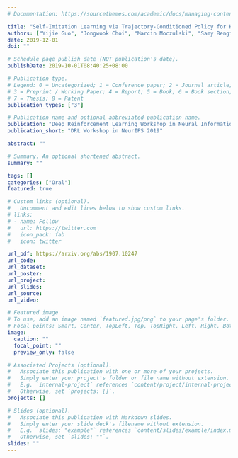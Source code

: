 ```yaml
---
# Documentation: https://sourcethemes.com/academic/docs/managing-content/

title: "Self-Imitation Learning via Trajectory-Conditioned Policy for Hard-Exploration Tasks"
authors: ["Yijie Guo", "Jongwook Choi", "Marcin Moczulski", "Samy Bengio", "Mohammad Norouzi", "Honglak Lee"]
date: 2019-12-01
doi: ""

# Schedule page publish date (NOT publication's date).
publishDate: 2019-10-01T08:40:25+08:00

# Publication type.
# Legend: 0 = Uncategorized; 1 = Conference paper; 2 = Journal article;
# 3 = Preprint / Working Paper; 4 = Report; 5 = Book; 6 = Book section;
# 7 = Thesis; 8 = Patent
publication_types: ["3"]

# Publication name and optional abbreviated publication name.
publication: "Deep Reinforcement Learning Workshop in Neural Information Processing Systems Conference"
publication_short: "DRL Workshop in NeurIPS 2019"

abstract: ""

# Summary. An optional shortened abstract.
summary: ""

tags: []
categories: ["Oral"]
featured: true

# Custom links (optional).
#   Uncomment and edit lines below to show custom links.
# links:
# - name: Follow
#   url: https://twitter.com
#   icon_pack: fab
#   icon: twitter

url_pdf: https://arxiv.org/abs/1907.10247
url_code:
url_dataset:
url_poster:
url_project:
url_slides:
url_source:
url_video:

# Featured image
# To use, add an image named `featured.jpg/png` to your page's folder. 
# Focal points: Smart, Center, TopLeft, Top, TopRight, Left, Right, BottomLeft, Bottom, BottomRight.
image:
  caption: ""
  focal_point: ""
  preview_only: false

# Associated Projects (optional).
#   Associate this publication with one or more of your projects.
#   Simply enter your project's folder or file name without extension.
#   E.g. `internal-project` references `content/project/internal-project/index.md`.
#   Otherwise, set `projects: []`.
projects: []

# Slides (optional).
#   Associate this publication with Markdown slides.
#   Simply enter your slide deck's filename without extension.
#   E.g. `slides: "example"` references `content/slides/example/index.md`.
#   Otherwise, set `slides: ""`.
slides: ""
---
```

